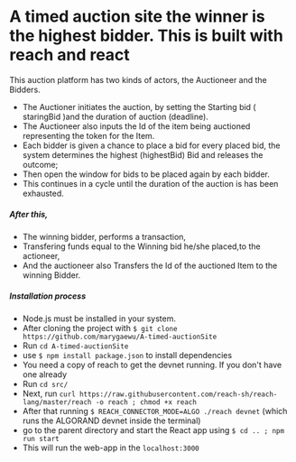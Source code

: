 # A timed auction site the winner is the highest bidder. This is built with reach and react

This auction platform has two kinds of actors, the Auctioneer and the Bidders.

- The Auctioner initiates the auction, by setting the Starting bid ( staringBid )and the duration of auction (deadline).
- The Auctioneer also inputs the Id of the item being auctioned representing the token for the Item.
- Each bidder is given a chance to place a bid for every placed bid, the system determines the highest (highestBid) Bid and releases the outcome;
- Then open the window for bids to be placed again by each bidder.
- This continues in a cycle until the duration of the auction is has been exhausted.

##### After this,

- The winning bidder, performs a transaction,
- Transfering funds equal to the Winning bid he/she placed,to the actioneer,
- And the auctioneer also Transfers the Id of the auctioned Item to the winning Bidder.

##### Installation process

- Node.js must be installed in your system.
- After cloning the project with `$ git clone https://github.com/marygaewu/A-timed-auctionSite`
- Run `cd A-timed-auctionSite`
- use `$ npm install package.json` to install dependencies
- You need a copy of reach to get the devnet running. If you don't have one already
- Run `cd src/`
- Next, run `curl https://raw.githubusercontent.com/reach-sh/reach-lang/master/reach -o reach ; chmod +x reach`
- After that running `$ REACH_CONNECTOR_MODE=ALGO ./reach devnet` (which runs the ALGORAND devnet inside the terminal)
- go to the parent directory and start the React app using `$ cd .. ; npm run start`
- This will run the web-app in the `localhost:3000`
